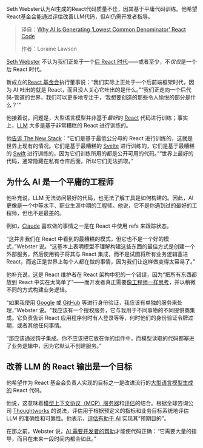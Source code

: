 
<!--
title: AI为何只生成“平庸”的React代码？
cover: https://cdn.thenewstack.io/media/2025/10/e76690bf-react.jpg
summary: Seth Webster认为AI生成的React代码质量不佳，因其基于平庸代码训练。他希望React基金会能通过评估改善LLM代码，但AI仍需开发者指导。
-->

Seth Webster认为AI生成的React代码质量不佳，因其基于平庸代码训练。他希望React基金会能通过评估改善LLM代码，但AI仍需开发者指导。

> 译自：[Why AI Is Generating ‘Lowest Common Denominator’ React Code](https://thenewstack.io/why-ai-is-generating-lowest-common-denominator-react-code/)
> 
> 作者：Loraine Lawson

[Seth Webster](https://www.linkedin.com/in/swebster) 不认为我们正处于一个[后 React 时代](https://thenewstack.io/after-a-decade-of-react-is-frontend-a-post-react-world-now/)——或者至少，不*仅仅*是一个后 React 时代。

新成立的[React 基金会](https://thenewstack.io/new-react-foundation-to-manage-framework/)执行董事说：“我们实际上正处于一个后前端框架时代，因为 AI 吐出的就是 React，而且没人关心它吐出的是什么。”“我们正走向一个后代码-管道的世界，我们可以更多地专注于，‘我想要创造的那些令人愉悦的部分是什么？’”

他接着说，问题是，大型语言模型并非基于*最好*的 [React](https://thenewstack.io/react-compiler-is-coming/) 代码进行训练；事实上，[LLM](https://thenewstack.io/introduction-to-llms/) 大多是基于非常糟糕的 React 进行训练的。

他[告诉 The New Stack](https://thenewstack.io/react-foundation-leader-on-whats-next-for-the-framework/)：“它们是基于最低公分母的 React 进行训练的，这就是世界上现有的情况。它们是基于最糟糕的 [Svelte](https://thenewstack.io/svelte-adds-asynchronous-sync-inside-components/) 进行训练的，它们是基于最糟糕的 [Swift](https://thenewstack.io/get-started-with-swift/) 进行训练的，因为它们训练所用的都是公开可用的代码。”“世界上最好的代码，通常隐藏在私有仓库后面，所以它们无法抓取。”

## 为什么 AI 是一个平庸的工程师

他补充说，LLM 无法访问最好的代码，也无法了解工具是如何构建的。因此，AI 更像是一个中等水平、职业生涯中期的工程师。他说，它不是你遇到过的最好的工程师，但也不是最差的。

例如，[Claude](https://thenewstack.io/anthropics-claude-code-comes-to-web-and-mobile/) 喜欢做的事情之一是在 React 中使用 refs 来跟踪状态。

“这并非我们在 React 中看到的最糟糕的模式，但它也不是一个好的模式，”Webster 说。“这基本上表明模型不理解构建这些东西的最佳方式是创建一个外部服务，然后使用钩子将其与 React 集成，而不是试图将所有业务逻辑塞进 React，而这正是世界上每个人都在做的事情，因为我们让这样做变得太容易了。”

他补充说，这是 React 维护者在 React 架构中犯的一个错误，因为“把所有东西都放到 React 中实在太简单了”——而开发者真正需要[像工程师一样思考](https://thenewstack.io/ai-engineering-what-developers-need-to-think-about-in-2024/)，并以稍微不同的方式构建业务逻辑。

“如果我使用 [Google](https://thenewstack.io/googles-gemini-cli-agent-comes-to-zed/) 或 [GitHub](https://thenewstack.io/github-will-prioritize-migrating-to-azure-over-feature-development/) 等进行身份验证，我应该有单独的服务来处理，”Webster 说。“我应该有一个授权服务，它与我用于不同事物的不同提供商集成。它负责告诉 React 应用程序何时有人登录等等，何时他们的身份验证令牌过期，或者其他任何事情。

“那应该通过钩子集成。你不应该把它放在你的组件中，而模型读取的代码都塞进了业务逻辑中，因为它默认不创建服务。”

## 改善 LLM 的 React 输出是一个目标

他希望作为 React 基金会负责人实现的目标之一是改进流行的[大型语言模型生成的](https://thenewstack.io/better-llm-agent-quality-through-code-generation-and-rag/) React 代码。

他说，这意味着[模型上下文协议（MCP）服务器](https://thenewstack.io/10-mcp-servers-for-frontend-developers/)和[评估](https://thenewstack.io/where-ai-benchmarks-fall-short-and-how-to-evaluate-models-instead/)的结合。根据全球咨询公司 [Thoughtworks](https://www.thoughtworks.com/en-us/insights/decoder/a/ai-evals) 的说法，评估用于根据预定义的指标和业务目标系统地评估 LLM 的准确性和可靠性。他表示，[评估有助于 AI](https://thenewstack.io/ai-agentic-evaluation-tools-help-devs-fight-hallucinations/) 实现其“预期目的”。

在那之前，Webster 说，[AI 需要开发者的帮助](https://thenewstack.io/ai-generated-code-needs-refactoring-say-76-of-developers/)才能使代码正确：“它需要大量的指导，而且在未来一段时间内都会如此。”